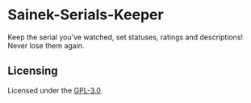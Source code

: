 # Sainek-Serials-Keeper
Keep the serial you've watched, set statuses, ratings and descriptions! Never lose them again.

## Licensing
Licensed under the [GPL-3.0](https://github.com/MineEjo/Sainek-Serials-Keeper/blob/master/LICENSE).

[//]: # (!TODO: Add screenshots, after the release of the version)
[//]: # (!TODO: Add installation instruction)